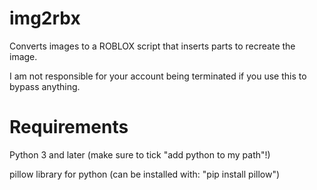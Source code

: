 # img2rbx
Converts images to a ROBLOX script that inserts parts to recreate the image.

I am not responsible for your account being terminated if you use this to bypass anything.

# Requirements
Python 3 and later (make sure to tick "add python to my path"!)

pillow library for python (can be installed with: "pip install pillow")
